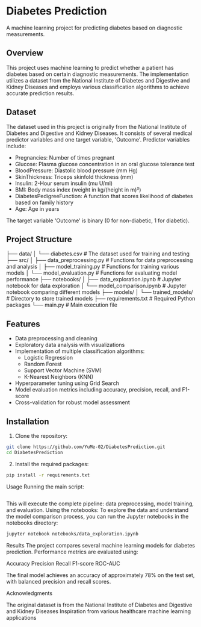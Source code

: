 # Diabetes Prediction

A machine learning project for predicting diabetes based on diagnostic measurements.

## Overview

This project uses machine learning to predict whether a patient has diabetes based on certain diagnostic measurements. The implementation utilizes a dataset from the National Institute of Diabetes and Digestive and Kidney Diseases and employs various classification algorithms to achieve accurate prediction results.

## Dataset

The dataset used in this project is originally from the National Institute of Diabetes and Digestive and Kidney Diseases. It consists of several medical predictor variables and one target variable, 'Outcome'. Predictor variables include:

- Pregnancies: Number of times pregnant
- Glucose: Plasma glucose concentration in an oral glucose tolerance test
- BloodPressure: Diastolic blood pressure (mm Hg)
- SkinThickness: Triceps skinfold thickness (mm)
- Insulin: 2-Hour serum insulin (mu U/ml)
- BMI: Body mass index (weight in kg/(height in m)²)
- DiabetesPedigreeFunction: A function that scores likelihood of diabetes based on family history
- Age: Age in years

The target variable 'Outcome' is binary (0 for non-diabetic, 1 for diabetic).

## Project Structure

├── data/
│   └── diabetes.csv            # The dataset used for training and testing
├── src/
│   ├── data_preprocessing.py   # Functions for data preprocessing and analysis
│   ├── model_training.py       # Functions for training various models
│   └── model_evaluation.py     # Functions for evaluating model performance
├── notebooks/
│   ├── data_exploration.ipynb  # Jupyter notebook for data exploration
│   └── model_comparison.ipynb  # Jupyter notebook comparing different models
├── models/
│   └── trained_models/         # Directory to store trained models
├── requirements.txt            # Required Python packages
└── main.py                     # Main execution file

## Features

- Data preprocessing and cleaning
- Exploratory data analysis with visualizations
- Implementation of multiple classification algorithms:
  - Logistic Regression
  - Random Forest
  - Support Vector Machine (SVM)
  - K-Nearest Neighbors (KNN)
- Hyperparameter tuning using Grid Search
- Model evaluation metrics including accuracy, precision, recall, and F1-score
- Cross-validation for robust model assessment

## Installation

1. Clone the repository:
```bash
git clone https://github.com/YuMe-02/DiabetesPrediction.git
cd DiabetesPrediction
```

2. Install the required packages:

```bash
pip install -r requirements.txt
```

Usage
Running the main script:

```python main.py
```

This will execute the complete pipeline: data preprocessing, model training, and evaluation.
Using the notebooks:
To explore the data and understand the model comparison process, you can run the Jupyter notebooks in the notebooks directory:

```bash
jupyter notebook notebooks/data_exploration.ipynb
```

Results
The project compares several machine learning models for diabetes prediction. Performance metrics are evaluated using:

Accuracy
Precision
Recall
F1-score
ROC-AUC

The final model achieves an accuracy of approximately 78% on the test set, with balanced precision and recall scores.

Acknowledgments

The original dataset is from the National Institute of Diabetes and Digestive and Kidney Diseases
Inspiration from various healthcare machine learning applications
